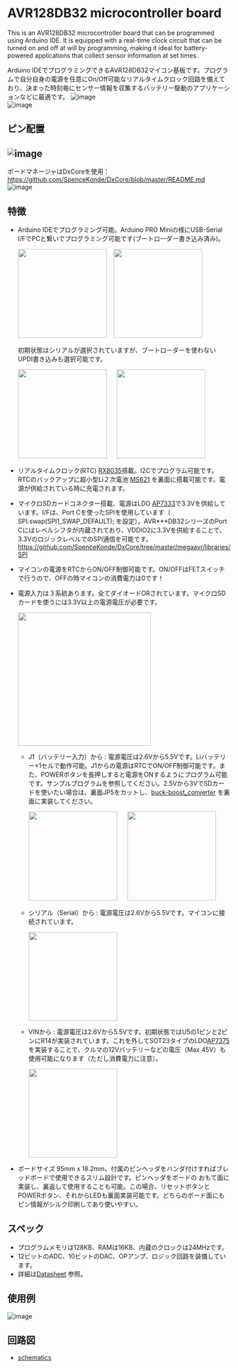 # AVR128DB32 microcontroller board

This is an AVR128DB32 microcontroller board that can be programmed using Arduino IDE. It is equipped with a real-time clock circuit that can be turned on and off at will by programming, making it ideal for battery-powered applications that collect sensor information at set times.

Arduino IDEでプログラミングできるAVR128DB32マイコン基板です。プログラムで自分自身の電源を任意にOn/Off可能なリアルタイムクロック回路を備えており、決まった時刻毎にセンサー情報を収集するバッテリー駆動のアプリケーションなどに最適です。
![image](image/a01.JPG)  
![image](image/a02.JPG)  

## ピン配置
![image](image/AVR128DB32.png)  
---
ボードマネージャはDxCoreを使用：
https://github.com/SpenceKonde/DxCore/blob/master/README.md
![image](image/ArduinoSettings.png)


## 特徴
- Arduino IDEでプログラミング可能。Arduino PRO Miniの様にUSB-Serial I/FでPCと繋いでプログラミング可能です(ブートローダー書き込み済み)。<br>
  <p float="left">
    <img src="image/t01_FTDI.png" height="200" /> &nbsp;&nbsp; <img src="image/t02_FTDI.png" height="200" />
  </p>
  初期状態はシリアルが選択されていますが、ブートローダーを使わないUPDI書き込みも選択可能です。<br>
  <p float="left">
    <img src="image/t03_Serial.png" height="200" /> &nbsp;&nbsp;&nbsp;&nbsp; <img src="image/t04_UPDI.png" height="200" />
  </p>
- リアルタイムクロック(RTC) [RX8035](https://akizukidenshi.com/goodsaffix/rx-8035_am.pdf)搭載。I2Cでプログラム可能です。
  <br>
  RTCのバックアップに超小型Li２次電池 [MS621](https://akizukidenshi.com/catalog/g/g117518/) を裏面に搭載可能です。電源が供給されている時に充電されます。
- マイクロSDカードコネクター搭載、電源はLDO [AP7333](https://akizukidenshi.com/goodsaffix/ap7333.pdf)で3.3Vを供給しています。I/Fは、Port Cを使ったSPIを使用しています（ SPI.swap(SPI1_SWAP_DEFAULT); を設定）。AVR***DB32シリーズのPort Cにはレベルシフタが内蔵されており、VDDIO2に3.3Vを供給することで、3.3VのロジックレベルでのSPI通信を可能です。
  https://github.com/SpenceKonde/DxCore/tree/master/megaavr/libraries/SPI
- マイコンの電源をRTCからON/OFF制御可能です。ON/OFFはFETスイッチで行うので、OFFの時マイコンの消費電力は0です！
- 電源入力は３系統あります。全てダイオードORされています。マイクロSDカードを使うには3.3V以上の電源電圧が必要です。
  <p float="left">
    <img src="image/p05_power_supply_diagram.png" height="300" /> 
  </p>

  - J1（バッテリー入力）から : 電源電圧は2.6Vから5.5Vです。Liバッテリー×1セルで動作可能。J1からの電源はRTCでON/OFF制御可能です。また、POWERボタンを長押しすると電源をONするようにプログラム可能です。サンプルプログラムを参照してください。2.5Vから3VでSDカードを使いたい場合は、裏面JP5をカットし、[buck-boost_converter](https://akizukidenshi.com/catalog/g/g116055/) を裏面に実装してください。<br>
    <p float="left">
      <img src="image/p01_J1.png" height="200" /> &nbsp;&nbsp;&nbsp;&nbsp; <img src="image/p02_J1.png" height="200" />
    </p>

  - シリアル（Serial）から : 電源電圧は2.6Vから5.5Vです。マイコンに接続されています。<br>
    <p float="left">
      <img src="image/p04_Serial.png" height="200" />
    </p>

  - VINから : 電源電圧は2.6Vから5.5Vです。初期状態ではU5の1ピンと2ピンにR14が実装されています。これを外してSOT23タイプのLDO[AP7375](https://akizukidenshi.com/goodsaffix/ap7375.pdf)を実装することで、クルマの12Vバッテリーなどの電圧（Max 45V）も使用可能になります（ただし消費電力に注意）。<br>
    <p float="left">
      <img src="image/p03_VIN.png" height="200" />
    </p>

- ボードサイズ 95mm x 18.2mm、付属のピンヘッダをハンダ付けすればブレッドボードで使用できるスリム設計です。ピンヘッダをボードの おもて面に実装し、裏返して使用することも可能。この場合、リセットボタンとPOWERボタン、それからLEDも裏面実装可能です。どちらのボード面にもピン情報がシルク印刷してあり使いやすい。

## スペック
- プログラムメモリは128KB、RAMは16KB、内蔵のクロックは24MHzです。
- 12ビットのADC、10ビットのDAC、OPアンプ、ロジック回路を装備しています。
- 詳細は[Datasheet](https://ww1.microchip.com/downloads/en/DeviceDoc/AVR128DB28-32-48-64-DataSheet-DS40002247A.pdf) 参照。

## 使用例
![image](image/a03.JPG) 

## 回路図
* [schematics](schematics/AVRT_2.pdf)



